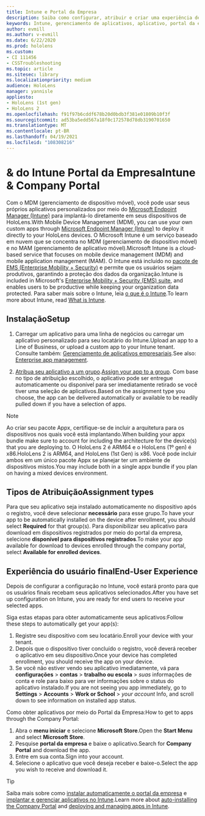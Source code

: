 ```yaml
---
title: Intune e Portal da Empresa
description: Saiba como configurar, atribuir e criar uma experiência de usuário confortável com o Intune, o gerenciamento de dispositivos móveis e o portal da empresa.
keywords: Intune, gerenciamento de aplicativos, aplicativo, portal da empresa, portal, hololens
author: evmill
ms.author: v-evmill
ms.date: 6/22/2020
ms.prod: hololens
ms.custom:
- CI 111456
- CSSTroubleshooting
ms.topic: article
ms.sitesec: library
ms.localizationpriority: medium
audience: HoloLens
manager: yannisle
appliesto:
- HoloLens (1st gen)
- HoloLens 2
ms.openlocfilehash: f91f97b6cddf678b20d0bdb3f381e01809b10f3f
ms.sourcegitcommit: ad53ba5edd567a18f0c172578d78db3190701650
ms.translationtype: MT
ms.contentlocale: pt-BR
ms.lasthandoff: 04/19/2021
ms.locfileid: "108308216"
---
```

# <a name="intune--company-portal"></a><span data-ttu-id="a8798-104">& do Intune Portal da Empresa</span><span class="sxs-lookup"><span data-stu-id="a8798-104">Intune & Company Portal</span></span>

<span data-ttu-id="a8798-105">Com o MDM (gerenciamento de dispositivo móvel), você pode usar seus próprios aplicativos personalizados por meio do [Microsoft Endpoint Manager (Intune)](https://docs.microsoft.com/intune/windows-holographic-for-business) para implantá-lo diretamente em seus dispositivos de HoloLens.</span><span class="sxs-lookup"><span data-stu-id="a8798-105">With Mobile Device Management (MDM), you can use your own custom apps through [Microsoft Endpoint Manager (Intune)](https://docs.microsoft.com/intune/windows-holographic-for-business) to deploy it directly to your HoloLens devices.</span></span> <span data-ttu-id="a8798-106">O Microsoft Intune é um serviço baseado em nuvem que se concentra no MDM (gerenciamento de dispositivo móvel) e no MAM (gerenciamento de aplicativo móvel).</span><span class="sxs-lookup"><span data-stu-id="a8798-106">Microsoft Intune is a cloud-based service that focuses on mobile device management (MDM) and mobile application management (MAM).</span></span> <span data-ttu-id="a8798-107">O Intune está incluído no [pacote de EMS (Enterprise Mobility + Security)](https://www.microsoft.com/microsoft-365/enterprise-mobility-security) e permite que os usuários sejam produtivos, garantindo a proteção dos dados da organização.</span><span class="sxs-lookup"><span data-stu-id="a8798-107">Intune is included in Microsoft's [Enterprise Mobility + Security (EMS) suite](https://www.microsoft.com/microsoft-365/enterprise-mobility-security), and enables users to be productive while keeping your organization data protected.</span></span> <span data-ttu-id="a8798-108">Para saber mais sobre o Intune, leia [o que é o Intune](https://docs.microsoft.com/mem/intune/fundamentals/what-is-intune).</span><span class="sxs-lookup"><span data-stu-id="a8798-108">To learn more about Intune, read [What is Intune](https://docs.microsoft.com/mem/intune/fundamentals/what-is-intune).</span></span>

## <a name="setup"></a><span data-ttu-id="a8798-109">Instalação</span><span class="sxs-lookup"><span data-stu-id="a8798-109">Setup</span></span>

1. <span data-ttu-id="a8798-110">Carregar um aplicativo para uma linha de negócios ou carregar um aplicativo personalizado para seu locatário do Intune.</span><span class="sxs-lookup"><span data-stu-id="a8798-110">Upload an app to a Line of Business, or upload a custom app to your Intune tenant.</span></span> <span data-ttu-id="a8798-111">Consulte também: [Gerenciamento de aplicativos empresariais](https://docs.microsoft.com/windows/client-management/mdm/enterprise-app-management).</span><span class="sxs-lookup"><span data-stu-id="a8798-111">See also: [Enterprise app management](https://docs.microsoft.com/windows/client-management/mdm/enterprise-app-management).</span></span>

2. <span data-ttu-id="a8798-112">[Atribua seu aplicativo a um grupo](https://docs.microsoft.com/mem/intune/apps/apps-deploy).</span><span class="sxs-lookup"><span data-stu-id="a8798-112">[Assign your app to a group](https://docs.microsoft.com/mem/intune/apps/apps-deploy).</span></span> <span data-ttu-id="a8798-113">Com base no tipo de atribuição escolhido, o aplicativo pode ser entregue automaticamente ou disponível para ser imediatamente retirado se você tiver uma seleção de aplicativos.</span><span class="sxs-lookup"><span data-stu-id="a8798-113">Based on the assignment type you choose, the app can be delivered automatically or available to be readily pulled down if you have a selection of apps.</span></span>

> [!NOTE]
> <span data-ttu-id="a8798-114">Ao criar seu pacote Appx, certifique-se de incluir a arquitetura para os dispositivos nos quais você está implantando.</span><span class="sxs-lookup"><span data-stu-id="a8798-114">When building your appx bundle make sure to account for including the architecture for the device(s) that you are deploying to.</span></span> <span data-ttu-id="a8798-115">O HoloLens 2 é ARM64 e o HoloLens (1º gen) é x86.</span><span class="sxs-lookup"><span data-stu-id="a8798-115">HoloLens 2 is ARM64, and HoloLens (1st Gen) is x86.</span></span> <span data-ttu-id="a8798-116">Você pode incluir ambos em um único pacote Appx se planejar ter um ambiente de dispositivos mistos.</span><span class="sxs-lookup"><span data-stu-id="a8798-116">You may include both in a single appx bundle if you plan on having a mixed devices environment.</span></span>

## <a name="assignment-types"></a><span data-ttu-id="a8798-117">Tipos de Atribuição</span><span class="sxs-lookup"><span data-stu-id="a8798-117">Assignment types</span></span>

<span data-ttu-id="a8798-118">Para que seu aplicativo seja instalado automaticamente no dispositivo após o registro, você deve selecionar **necessário** para esse grupo.</span><span class="sxs-lookup"><span data-stu-id="a8798-118">To have your app to be automatically installed on the device after enrollment, you should select **Required** for that group(s).</span></span>
<span data-ttu-id="a8798-119">Para disponibilizar seu aplicativo para download em dispositivos registrados por meio do portal da empresa, selecione **disponível para dispositivos registrados**.</span><span class="sxs-lookup"><span data-stu-id="a8798-119">To make your app available for download to devices enrolled through the company portal, select **Available for enrolled devices**.</span></span>

## <a name="end-user-experience"></a><span data-ttu-id="a8798-120">Experiência do usuário final</span><span class="sxs-lookup"><span data-stu-id="a8798-120">End-User Experience</span></span>

<span data-ttu-id="a8798-121">Depois de configurar a configuração no Intune, você estará pronto para que os usuários finais recebam seus aplicativos selecionados.</span><span class="sxs-lookup"><span data-stu-id="a8798-121">After you have set up configuration on Intune, you are ready for end users to receive your selected apps.</span></span>

<span data-ttu-id="a8798-122">Siga estas etapas para obter automaticamente seus aplicativos:</span><span class="sxs-lookup"><span data-stu-id="a8798-122">Follow these steps to automatically get your app(s):</span></span>

1. <span data-ttu-id="a8798-123">Registre seu dispositivo com seu locatário.</span><span class="sxs-lookup"><span data-stu-id="a8798-123">Enroll your device with your tenant.</span></span>
2. <span data-ttu-id="a8798-124">Depois que o dispositivo tiver concluído o registro, você deverá receber o aplicativo em seu dispositivo.</span><span class="sxs-lookup"><span data-stu-id="a8798-124">Once your device has completed enrollment, you should receive the app on your device.</span></span>
3. <span data-ttu-id="a8798-125">Se você não estiver vendo seu aplicativo imediatamente, vá para **configurações**  >  **contas**  >  **trabalho ou escola**  >  *suas* informações de conta e role para baixo para ver informações sobre o status do aplicativo instalado.</span><span class="sxs-lookup"><span data-stu-id="a8798-125">If you are not seeing you app immediately, go to **Settings** > **Accounts** > **Work or School** > *your account* Info, and scroll down to see information on installed app status.</span></span>

<span data-ttu-id="a8798-126">Como obter aplicativos por meio do Portal da Empresa:</span><span class="sxs-lookup"><span data-stu-id="a8798-126">How to get to apps through the Company Portal:</span></span>

1. <span data-ttu-id="a8798-127">Abra o **menu iniciar** e selecione **Microsoft Store**.</span><span class="sxs-lookup"><span data-stu-id="a8798-127">Open the **Start Menu** and select **Microsoft Store**.</span></span>
2. <span data-ttu-id="a8798-128">Pesquise **portal da empresa** e baixe o aplicativo.</span><span class="sxs-lookup"><span data-stu-id="a8798-128">Search for **Company Portal** and download the app.</span></span>
3. <span data-ttu-id="a8798-129">Entre em sua conta.</span><span class="sxs-lookup"><span data-stu-id="a8798-129">Sign into your account.</span></span>
4. <span data-ttu-id="a8798-130">Selecione o aplicativo que você deseja receber e baixe-o.</span><span class="sxs-lookup"><span data-stu-id="a8798-130">Select the app you wish to receive and download it.</span></span>

> [!Tip]
> <span data-ttu-id="a8798-131">Saiba mais sobre como [instalar automaticamente o portal da empresa](https://docs.microsoft.com/mem/intune/apps/company-portal-app) e [implantar e gerenciar aplicativos no Intune](https://docs.microsoft.com/mem/intune/fundamentals/windows-holographic-for-business#deploy-and-manage-apps).</span><span class="sxs-lookup"><span data-stu-id="a8798-131">Learn more about [auto-installing the Company Portal](https://docs.microsoft.com/mem/intune/apps/company-portal-app) and [deploying and managing apps in Intune](https://docs.microsoft.com/mem/intune/fundamentals/windows-holographic-for-business#deploy-and-manage-apps).</span></span>
